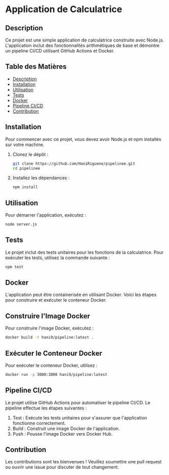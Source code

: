 # Application de Calculatrice

## Description

Ce projet est une simple application de calculatrice construite avec Node.js. L'application inclut des fonctionnalités arithmétiques de base et démontre un pipeline CI/CD utilisant GitHub Actions et Docker.

## Table des Matières

- [Description](#Description)
- [Installation](#Installation)
- [Utilisation](#Utilisation)
- [Tests](#Tests)
- [Docker](#Docker)
- [Pipeline CI/CD](#Pipeline-ci/cd)
- [Contribution](#Contribution)

## Installation

Pour commencer avec ce projet, vous devez avoir Node.js et npm installés sur votre machine.

1. Clonez le dépôt :

    ```bash
    git clone https://github.com/HaniRiguene/pipelinee.git
    cd pipelinee
    ```

2. Installez les dépendances :

    ```bash
    npm install
    ```

## Utilisation

Pour démarrer l'application, exécutez :

```bash
node server.js
```
## Tests

Le projet inclut des tests unitaires pour les fonctions de la calculatrice. Pour exécuter les tests, utilisez la commande suivante :

```bash
npm test
```
## Docker

L'application peut être containerisée en utilisant Docker. Voici les étapes pour construire et exécuter le conteneur Docker.

## Construire l'Image Docker

Pour construire l'image Docker, exécutez :

```bash
docker build -t hani9/pipeline:latest .
```
## Exécuter le Conteneur Docker

Pour exécuter le conteneur Docker, utilisez :

```bash
docker run -p 3000:3000 hani9/pipeline:latest
```
## Pipeline CI/CD
Le projet utilise GitHub Actions pour automatiser le pipeline CI/CD. 
Le pipeline effectue les étapes suivantes :

1. Test : Exécute les tests unitaires pour s'assurer que        l'application fonctionne correctement.
2. Build : Construit une image Docker de l'application.
3. Push : Pousse l'image Docker vers Docker Hub.

## Contribution

Les contributions sont les bienvenues ! Veuillez soumettre une pull request ou ouvrir une issue pour discuter de tout changement.





